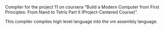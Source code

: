 Compiler for the project 11 on coursera "Build a Modern Computer from First Principles: From Nand to Tetris Part Ⅱ (Project-Centered Course)".

This compiler compiles high level language into the vm assembly language.